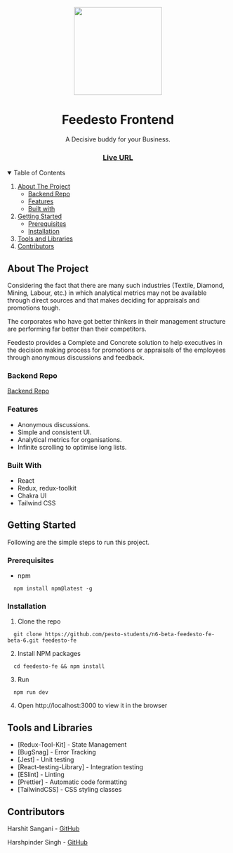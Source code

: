 <p align="center">
	<img src="https://feedesto.com/feedesto.svg" width="200" align="center">
</p>
<h1 align="center">Feedesto Frontend</h1>

<p align="center">A Decisive buddy for your Business.</p>

<h3 align="center">
	<a href="https://feedesto.com">Live URL</a>
</h3>

<!-- TABLE OF CONTENTS -->
<details open="open">
  <summary>Table of Contents</summary>
  <ol>
    <li>
      <a href="#about-the-project">About The Project</a>
      <ul>
        <li><a href="#backend-repo">Backend Repo</a></li>
        <li><a href="#features">Features</a></li>
        <li><a href="#built-with">Built with</a></li>
      </ul>
    </li>
    <li>
      <a href="#getting-started">Getting Started</a>
      <ul>
        <li><a href="#prerequisites">Prerequisites</a></li>
        <li><a href="#installation">Installation</a></li>
      </ul>
    </li>
    <li><a href="#tools">Tools and Libraries</a></li>
    <li><a href="#contributors">Contributors</a></li>
  </ol>
</details>

## About The Project

Considering the fact that there are many such industries (Textile, Diamond, Mining, Labour, etc.) in which analytical metrics may not be available through direct sources and that makes deciding for appraisals and promotions tough.

The corporates who have got better thinkers in their management structure are performing far better than their competitors.

Feedesto provides a Complete and Concrete solution to help executives in the decision making process for promotions or appraisals of the employees through anonymous discussions and feedback.

### Backend Repo

[Backend Repo](https://github.com/pesto-students/n6-beta-feedesto-be-beta-6)

### Features

-   Anonymous discussions.
-   Simple and consistent UI.
-   Analytical metrics for organisations.
-   Infinite scrolling to optimise long lists.

### Built With

-   React
-   Redux, redux-toolkit
-   Chakra UI
-   Tailwind CSS

## Getting Started

Following are the simple steps to run this project.

### Prerequisites

-   npm

```
  npm install npm@latest -g
```

### Installation

1. Clone the repo

```
  git clone https://github.com/pesto-students/n6-beta-feedesto-fe-beta-6.git feedesto-fe
```

2. Install NPM packages

```
  cd feedesto-fe && npm install
```

3. Run

```
  npm run dev
```

4. Open http://localhost:3000 to view it in the browser

## Tools and Libraries

-   [Redux-Tool-Kit] - State Management
-   [BugSnag] - Error Tracking
-   [Jest] - Unit testing
-   [React-testing-Library] - Integration testing
-   [ESlint] - Linting
-   [Prettier] - Automatic code formatting
-   [TailwindCSS] - CSS styling classes

## Contributors

Harshit Sangani - [GitHub](https://github.com/harshitsangani)

Harshpinder Singh - [GitHub](https://github.com/Harshpinder-singh)
